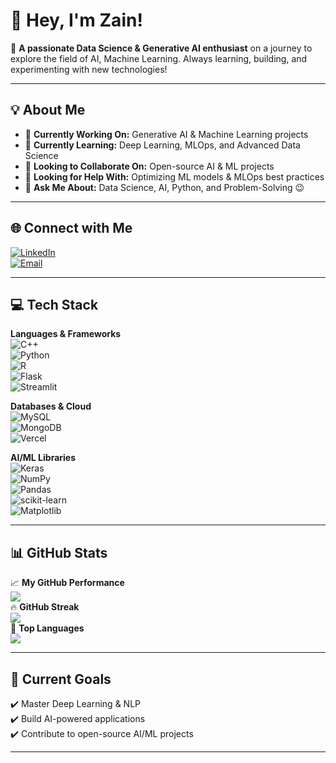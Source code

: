 # 👋 Hey, I'm Zain!  

🚀 **A passionate Data Science & Generative AI enthusiast** on a journey to explore the field of AI, Machine Learning. Always learning, building, and experimenting with new technologies!  

---

## 💡 About Me  
- 🔭 **Currently Working On:** Generative AI & Machine Learning projects  
- 🌱 **Currently Learning:** Deep Learning, MLOps, and Advanced Data Science  
- 👯 **Looking to Collaborate On:** Open-source AI & ML projects  
- 🤝 **Looking for Help With:** Optimizing ML models & MLOps best practices  
- 💬 **Ask Me About:** Data Science, AI, Python, and Problem-Solving 😉   

---

## 🌐 Connect with Me  
[![LinkedIn](https://img.shields.io/badge/LinkedIn-%230077B5.svg?logo=linkedin&logoColor=white)](https://linkedin.com/in/itsmezain)  
[![Email](https://img.shields.io/badge/Email-D14836?logo=gmail&logoColor=white)](mailto:zainaliald8282@gmail.com)  

---

## 💻 Tech Stack  

**Languages & Frameworks**  
![C++](https://img.shields.io/badge/c++-%2300599C.svg?style=plastic&logo=c%2B%2B&logoColor=white)  
![Python](https://img.shields.io/badge/python-3670A0?style=plastic&logo=python&logoColor=ffdd54)  
![R](https://img.shields.io/badge/r-%23276DC3.svg?style=plastic&logo=r&logoColor=white)  
![Flask](https://img.shields.io/badge/flask-%23000.svg?style=plastic&logo=flask&logoColor=white)  
![Streamlit](https://img.shields.io/badge/Streamlit-%23FE4B4B.svg?style=plastic&logo=streamlit&logoColor=white)  

**Databases & Cloud**  
![MySQL](https://img.shields.io/badge/mysql-4479A1.svg?style=plastic&logo=mysql&logoColor=white)  
![MongoDB](https://img.shields.io/badge/MongoDB-%234ea94b.svg?style=plastic&logo=mongodb&logoColor=white)  
![Vercel](https://img.shields.io/badge/vercel-%23000000.svg?style=plastic&logo=vercel&logoColor=white)  

**AI/ML Libraries**  
![Keras](https://img.shields.io/badge/Keras-%23D00000.svg?style=plastic&logo=Keras&logoColor=white)  
![NumPy](https://img.shields.io/badge/numpy-%23013243.svg?style=plastic&logo=numpy&logoColor=white)  
![Pandas](https://img.shields.io/badge/pandas-%23150458.svg?style=plastic&logo=pandas&logoColor=white)  
![scikit-learn](https://img.shields.io/badge/scikit--learn-%23F7931E.svg?style=plastic&logo=scikit-learn&logoColor=white)  
![Matplotlib](https://img.shields.io/badge/Matplotlib-%23ffffff.svg?style=plastic&logo=Matplotlib&logoColor=black)  

---

## 📊 GitHub Stats  

📈 **My GitHub Performance**  
![](https://github-readme-stats.vercel.app/api?username=itsmezain&theme=radical&hide_border=false&include_all_commits=true&count_private=true)  
🔥 **GitHub Streak**  
![](https://github-readme-streak-stats.herokuapp.com/?user=itsmezain&theme=radical&hide_border=false)  
📌 **Top Languages**  
![](https://github-readme-stats.vercel.app/api/top-langs/?username=itsmezain&theme=radical&hide_border=false&include_all_commits=true&count_private=true&layout=compact)  

---

## 🎯 Current Goals  
✔️ Master Deep Learning & NLP  
✔️ Build AI-powered applications  
✔️ Contribute to open-source AI/ML projects  

---
